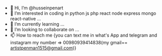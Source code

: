 - 👋 Hi, I’m @husseinpenart
- 👀 I’m interested in coding in python js php react node express mongo react-native ...
- 🌱 I’m currently learning ...
- 💞️ I’m looking to collaborate on ...
- 📫 How to reach me {you can text me in what's App and telegram and instagram my number => 00980939414838(my gmail== artistpenman1515@gmail.com)}

<!---
husseinpenart/husseinpenart is a ✨ special ✨ repository because its `README.md` (this file) appears on your GitHub profile.
You can click the Preview link to take a look at your changes.
--->
